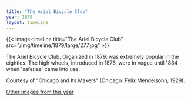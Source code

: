```yaml
---
title: "The Ariel Bicycle Club"
year: 1879
layout: timeline
---
```


{{< image-timeline title="The Ariel Bicycle Club" src="/img/timeline/1879/large/277.jpg" >}}
 

The Ariel Bicycle Club, Organized in 1879, was extremely popular in the eighties. The high wheels, introduced in 1876, were in vogue until 1884 when 'safeties' came into use. 

Courtesy of "Chicago and Its Makers" (Chicago: Felix Mendelsohn, 1929).  

[Other images from this year](/historical/timeline/1879)